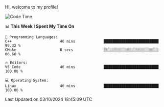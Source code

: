 HI, welcome to my profile!
<!--START_SECTION:waka-->
![Code Time](http://img.shields.io/badge/Code%20Time-1%2C897%20hrs%2022%20mins-blue)

📊 **This Week I Spent My Time On** 

```text
💬 Programming Languages: 
C++                      46 mins             █████████████████████████   99.32 % 
CMake                    0 secs              ░░░░░░░░░░░░░░░░░░░░░░░░░   00.68 % 

🔥 Editors: 
VS Code                  46 mins             █████████████████████████   100.00 % 

💻 Operating System: 
Linux                    46 mins             █████████████████████████   100.00 % 
```


 Last Updated on 03/10/2024 18:45:09 UTC
<!--END_SECTION:waka-->
